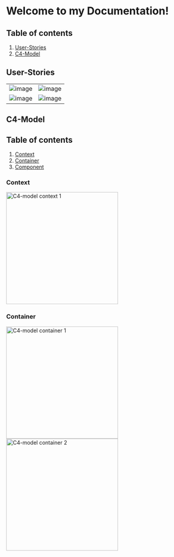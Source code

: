 
# Welcome to my Documentation!

## Table of contents
1. [User-Stories](#User-Stories)
2. [C4-Model](#C4-Model)

## User-Stories

|||
|---|---|
|![image](https://user-images.githubusercontent.com/33750291/143417855-6d5af1ef-b16d-4ff9-ac7b-aa372326aed1.png)|![image](https://user-images.githubusercontent.com/33750291/143418015-aa226d4b-0f2f-4834-8f78-738f5d979c88.png)| 
|![image](https://user-images.githubusercontent.com/33750291/143418460-6360a17d-8ba0-4038-9923-7540a159597f.png)|![image](https://user-images.githubusercontent.com/33750291/143418883-2e8fbf97-ff5a-449a-b145-aa575debfe46.png)|




## C4-Model

## Table of contents
1. [Context](#Context)
2. [Container](#Container)
3. [Component](#Component)

### Context

<img width="300" alt="C4-model context 1" src="https://user-images.githubusercontent.com/33750291/137273895-f0401064-9170-48d0-9581-17ab2e46a5c7.png">

### Container
<img width="300" alt="C4-model container 1" src="https://user-images.githubusercontent.com/33750291/137272690-63c01e5a-2d37-47c0-9bb9-22f2cce99944.png"> <img width="300" alt="C4-model container 2" src="https://user-images.githubusercontent.com/33750291/137274380-dbe3c61d-5f2a-4688-bd22-c8989b5c7a6d.png">



